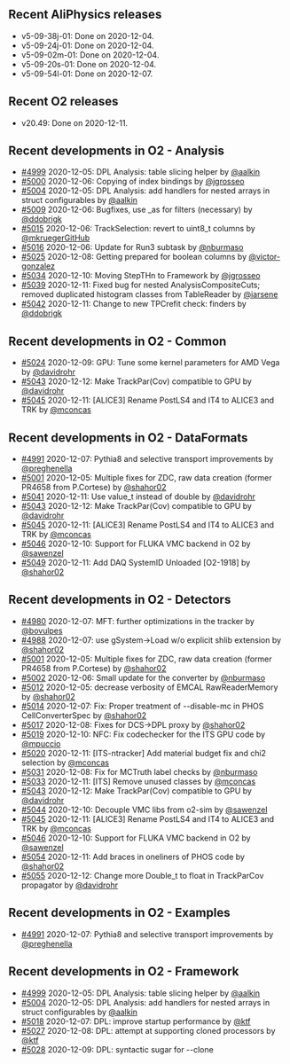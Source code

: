 ## Recent AliPhysics releases
- v5-09-38j-01: Done on 2020-12-04.
- v5-09-24j-01: Done on 2020-12-04.
- v5-09-02m-01: Done on 2020-12-04.
- v5-09-20s-01: Done on 2020-12-04.
- v5-09-54l-01: Done on 2020-12-07.
## Recent O2 releases
- v20.49: Done on 2020-12-11.
## Recent developments in O2 - Analysis
- [#4999](https://github.com/AliceO2Group/AliceO2/pull/4999) 2020-12-05: DPL Analysis: table slicing helper by [@aalkin](https://github.com/aalkin)
- [#5000](https://github.com/AliceO2Group/AliceO2/pull/5000) 2020-12-06: Copying of index bindings by [@jgrosseo](https://github.com/jgrosseo)
- [#5004](https://github.com/AliceO2Group/AliceO2/pull/5004) 2020-12-05: DPL Analysis: add handlers for nested arrays in struct configurables by [@aalkin](https://github.com/aalkin)
- [#5009](https://github.com/AliceO2Group/AliceO2/pull/5009) 2020-12-06: Bugfixes, use _as for filters (necessary) by [@ddobrigk](https://github.com/ddobrigk)
- [#5015](https://github.com/AliceO2Group/AliceO2/pull/5015) 2020-12-06: TrackSelection: revert to uint8_t columns by [@mkruegerGitHub](https://github.com/mkruegerGitHub)
- [#5016](https://github.com/AliceO2Group/AliceO2/pull/5016) 2020-12-06: Update for Run3 subtask by [@nburmaso](https://github.com/nburmaso)
- [#5025](https://github.com/AliceO2Group/AliceO2/pull/5025) 2020-12-08: Getting prepared for boolean columns by [@victor-gonzalez](https://github.com/victor-gonzalez)
- [#5034](https://github.com/AliceO2Group/AliceO2/pull/5034) 2020-12-10: Moving StepTHn to Framework by [@jgrosseo](https://github.com/jgrosseo)
- [#5039](https://github.com/AliceO2Group/AliceO2/pull/5039) 2020-12-11: Fixed bug for nested AnalysisCompositeCuts; removed duplicated histogram classes from TableReader by [@iarsene](https://github.com/iarsene)
- [#5042](https://github.com/AliceO2Group/AliceO2/pull/5042) 2020-12-11: Change to new TPCrefit check: finders by [@ddobrigk](https://github.com/ddobrigk)
## Recent developments in O2 - Common
- [#5024](https://github.com/AliceO2Group/AliceO2/pull/5024) 2020-12-09: GPU: Tune some kernel parameters for AMD Vega by [@davidrohr](https://github.com/davidrohr)
- [#5043](https://github.com/AliceO2Group/AliceO2/pull/5043) 2020-12-12: Make TrackPar(Cov) compatible to GPU by [@davidrohr](https://github.com/davidrohr)
- [#5045](https://github.com/AliceO2Group/AliceO2/pull/5045) 2020-12-11: [ALICE3] Rename PostLS4 and IT4 to ALICE3 and TRK by [@mconcas](https://github.com/mconcas)
## Recent developments in O2 - DataFormats
- [#4991](https://github.com/AliceO2Group/AliceO2/pull/4991) 2020-12-07: Pythia8 and selective transport improvements by [@preghenella](https://github.com/preghenella)
- [#5001](https://github.com/AliceO2Group/AliceO2/pull/5001) 2020-12-05: Multiple fixes for ZDC, raw data creation (former PR4658 from P.Cortese) by [@shahor02](https://github.com/shahor02)
- [#5041](https://github.com/AliceO2Group/AliceO2/pull/5041) 2020-12-11: Use value_t instead of double by [@davidrohr](https://github.com/davidrohr)
- [#5043](https://github.com/AliceO2Group/AliceO2/pull/5043) 2020-12-12: Make TrackPar(Cov) compatible to GPU by [@davidrohr](https://github.com/davidrohr)
- [#5045](https://github.com/AliceO2Group/AliceO2/pull/5045) 2020-12-11: [ALICE3] Rename PostLS4 and IT4 to ALICE3 and TRK by [@mconcas](https://github.com/mconcas)
- [#5046](https://github.com/AliceO2Group/AliceO2/pull/5046) 2020-12-10: Support for FLUKA VMC backend in O2 by [@sawenzel](https://github.com/sawenzel)
- [#5049](https://github.com/AliceO2Group/AliceO2/pull/5049) 2020-12-11: Add DAQ SystemID Unloaded [O2-1918] by [@shahor02](https://github.com/shahor02)
## Recent developments in O2 - Detectors
- [#4980](https://github.com/AliceO2Group/AliceO2/pull/4980) 2020-12-07: MFT: further optimizations in the tracker by [@bovulpes](https://github.com/bovulpes)
- [#4988](https://github.com/AliceO2Group/AliceO2/pull/4988) 2020-12-07: use gSystem->Load w/o explicit shlib extension by [@shahor02](https://github.com/shahor02)
- [#5001](https://github.com/AliceO2Group/AliceO2/pull/5001) 2020-12-05: Multiple fixes for ZDC, raw data creation (former PR4658 from P.Cortese) by [@shahor02](https://github.com/shahor02)
- [#5002](https://github.com/AliceO2Group/AliceO2/pull/5002) 2020-12-06: Small update for the converter by [@nburmaso](https://github.com/nburmaso)
- [#5012](https://github.com/AliceO2Group/AliceO2/pull/5012) 2020-12-05: decrease verbosity of EMCAL RawReaderMemory by [@shahor02](https://github.com/shahor02)
- [#5014](https://github.com/AliceO2Group/AliceO2/pull/5014) 2020-12-07: Fix: Proper treatment of --disable-mc in PHOS CellConverterSpec by [@shahor02](https://github.com/shahor02)
- [#5017](https://github.com/AliceO2Group/AliceO2/pull/5017) 2020-12-08: Fixes for DCS->DPL proxy by [@shahor02](https://github.com/shahor02)
- [#5019](https://github.com/AliceO2Group/AliceO2/pull/5019) 2020-12-10: NFC: Fix codechecker for the ITS GPU code by [@mpuccio](https://github.com/mpuccio)
- [#5020](https://github.com/AliceO2Group/AliceO2/pull/5020) 2020-12-11: [ITS-ntracker] Add material budget fix and chi2 selection by [@mconcas](https://github.com/mconcas)
- [#5031](https://github.com/AliceO2Group/AliceO2/pull/5031) 2020-12-08: Fix for MCTruth label checks by [@nburmaso](https://github.com/nburmaso)
- [#5033](https://github.com/AliceO2Group/AliceO2/pull/5033) 2020-12-11: [ITS] Remove unused classes by [@mconcas](https://github.com/mconcas)
- [#5043](https://github.com/AliceO2Group/AliceO2/pull/5043) 2020-12-12: Make TrackPar(Cov) compatible to GPU by [@davidrohr](https://github.com/davidrohr)
- [#5044](https://github.com/AliceO2Group/AliceO2/pull/5044) 2020-12-10: Decouple VMC libs from o2-sim by [@sawenzel](https://github.com/sawenzel)
- [#5045](https://github.com/AliceO2Group/AliceO2/pull/5045) 2020-12-11: [ALICE3] Rename PostLS4 and IT4 to ALICE3 and TRK by [@mconcas](https://github.com/mconcas)
- [#5046](https://github.com/AliceO2Group/AliceO2/pull/5046) 2020-12-10: Support for FLUKA VMC backend in O2 by [@sawenzel](https://github.com/sawenzel)
- [#5054](https://github.com/AliceO2Group/AliceO2/pull/5054) 2020-12-11: Add braces in oneliners of PHOS code by [@shahor02](https://github.com/shahor02)
- [#5055](https://github.com/AliceO2Group/AliceO2/pull/5055) 2020-12-12: Change more Double_t to float in TrackParCov propagator by [@davidrohr](https://github.com/davidrohr)
## Recent developments in O2 - Examples
- [#4991](https://github.com/AliceO2Group/AliceO2/pull/4991) 2020-12-07: Pythia8 and selective transport improvements by [@preghenella](https://github.com/preghenella)
## Recent developments in O2 - Framework
- [#4999](https://github.com/AliceO2Group/AliceO2/pull/4999) 2020-12-05: DPL Analysis: table slicing helper by [@aalkin](https://github.com/aalkin)
- [#5004](https://github.com/AliceO2Group/AliceO2/pull/5004) 2020-12-05: DPL Analysis: add handlers for nested arrays in struct configurables by [@aalkin](https://github.com/aalkin)
- [#5018](https://github.com/AliceO2Group/AliceO2/pull/5018) 2020-12-07: DPL: improve startup performance by [@ktf](https://github.com/ktf)
- [#5027](https://github.com/AliceO2Group/AliceO2/pull/5027) 2020-12-08: DPL: attempt at supporting cloned processors by [@ktf](https://github.com/ktf)
- [#5028](https://github.com/AliceO2Group/AliceO2/pull/5028) 2020-12-09: DPL: syntactic sugar for --clone <template>:<instance number> by [@ktf](https://github.com/ktf)
- [#5029](https://github.com/AliceO2Group/AliceO2/pull/5029) 2020-12-08: DPL GUI: add buttons to debug / profile the driver by [@ktf](https://github.com/ktf)
- [#5030](https://github.com/AliceO2Group/AliceO2/pull/5030) 2020-12-08: DPL: better error message when DPL_ENABLE_STACKTRACE not set by [@ktf](https://github.com/ktf)
- [#5034](https://github.com/AliceO2Group/AliceO2/pull/5034) 2020-12-10: Moving StepTHn to Framework by [@jgrosseo](https://github.com/jgrosseo)
- [#5038](https://github.com/AliceO2Group/AliceO2/pull/5038) 2020-12-09: DPL: allow adding suffix to all dataprocessors in a workflow by [@ktf](https://github.com/ktf)
- [#5048](https://github.com/AliceO2Group/AliceO2/pull/5048) 2020-12-11: DPL: allow customization of FairMQ channels from command line by [@ktf](https://github.com/ktf)
## Recent developments in O2 - Generators
- [#4988](https://github.com/AliceO2Group/AliceO2/pull/4988) 2020-12-07: use gSystem->Load w/o explicit shlib extension by [@shahor02](https://github.com/shahor02)
- [#4991](https://github.com/AliceO2Group/AliceO2/pull/4991) 2020-12-07: Pythia8 and selective transport improvements by [@preghenella](https://github.com/preghenella)
